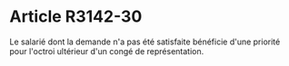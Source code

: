 # Article R3142-30

  
Le salarié dont la demande n'a pas été satisfaite bénéficie d'une priorité pour l'octroi ultérieur d'un congé de représentation.